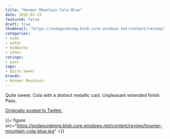```yaml
---
title: "Hosmer Mountain Cola-Blue"
date: 2016-02-25
featured: false
draft: true
thumbnail: "https://sodaguideimg.blob.core.windows.net/content/review/thumbs/hosmer-mountain-cola-blue.jpg"
categories:
- soda
- water
- kombucha
- other
ratings:
- pass
tags:
- Quite Sweet
brands:
- Hosmer Mountain
---
```


Quite sweet. Cola with a distinct metallic cast. Unpleasant extended finish. Pass.

[Originally posted to Twitter.](https://twitter.com/Cavorter/status/702984063230021632)

{{< figure src="https://sodaguideimg.blob.core.windows.net/content/review/hosmer-mountain-cola-blue.jpg" >}}

